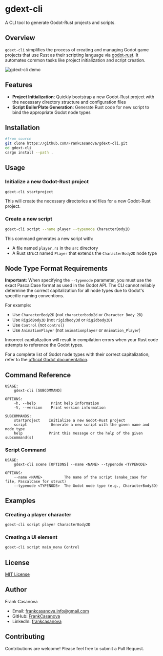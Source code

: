 

# gdext-cli

A CLI tool to generate Godot-Rust projects and scripts.

## Overview

`gdext-cli` simplifies the process of creating and managing Godot game projects that use Rust as their scripting language via [godot-rust](https://github.com/godot-rust/gdext). It automates common tasks like project initialization and script creation.

![gdext-cli demo](https://s6.gifyu.com/images/bzgAk.gif)

## Features

- **Project Initialization**: Quickly bootstrap a new Godot-Rust project with the necessary directory structure and configuration files
- **Script BoilerPlate Generation**: Generate Rust code for new script to bind the appropriate Godot node types

## Installation

```bash
#from source
git clone https://github.com/FrankCasanova/gdext-cli.git
cd gdext-cli
cargo install --path .
```

## Usage

### Initialize a new Godot-Rust project

```bash
gdext-cli startproject
```

This will create the necessary directories and files for a new Godot-Rust project.

### Create a new script

```bash
gdext-cli script --name player --typenode CharacterBody2D
```

This command generates a new script with:
- A file named `player.rs` in the `src` directory
- A Rust struct named `Player` that extends the `CharacterBody2D` node type

## Node Type Format Requirements

**Important:** When specifying the `--typenode` parameter, you must use the exact PascalCase format as used in the Godot API. The CLI cannot reliably determine the correct capitalization for all node types due to Godot's specific naming conventions.

For example:
- Use `CharacterBody2D` (not `characterbody2d` or `Character_Body_2D`)
- Use `RigidBody3D` (not `rigidbody3d` or `Rigidbody3D`)
- Use `Control` (not `control`)
- Use `AnimationPlayer` (not `animationplayer` or `Animation_Player`)

Incorrect capitalization will result in compilation errors when your Rust code attempts to reference the Godot types.

For a complete list of Godot node types with their correct capitalization, refer to the [official Godot documentation](https://docs.godotengine.org/en/stable/classes/index.html).


## Command Reference

```
USAGE:
    gdext-cli [SUBCOMMAND]

OPTIONS:
    -h, --help       Print help information
    -V, --version    Print version information

SUBCOMMANDS:
    startproject    Initialize a new Godot-Rust project
    script           Generate a new script with the given name and node type
    help            Print this message or the help of the given subcommand(s)
```

### Script Command

```
USAGE:
    gdext-cli scene [OPTIONS] --name <NAME> --typenode <TYPENODE>

OPTIONS:
    --name <NAME>          The name of the script (snake_case for file, PascalCase for struct)
    --typenode <TYPENODE>  The Godot node type (e.g., CharacterBody3D)
```

## Examples

### Creating a player character

```bash
gdext-cli script player CharacterBody2D
```

### Creating a UI element

```bash
gdext-cli script main_menu Control
```

## License

[MIT License](LICENSE)

## Author

Frank Casanova
- Email: frankcasanova.info@gmail.com
- GitHub: [FrankCasanova](https://github.com/FrankCasanova)
- LinkedIn: [frankcasanova](https://linkedin.com/in/frankcasanova-)

## Contributing

Contributions are welcome! Please feel free to submit a Pull Request.
